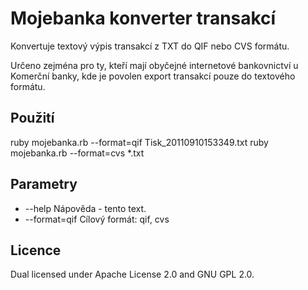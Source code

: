 # Mojebanka konverter transakcí

Konvertuje textový výpis transakcí z TXT do QIF nebo CVS formátu.

Určeno zejména pro ty, kteří mají obyčejné internetové bankovnictví u Komerční
banky, kde je povolen export transakcí pouze do textového formátu.

## Použití

ruby mojebanka.rb --format=qif Tisk_20110910153349.txt
ruby mojebanka.rb --format=cvs *.txt

## Parametry

 * --help         Nápověda - tento text.
 * --format=qif   Cílový formát: qif, cvs

## Licence

Dual licensed under Apache License 2.0 and GNU GPL 2.0.
